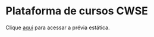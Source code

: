 # Plataforma de cursos CWSE  

Clique [aqui](https://vitorregisrr.github.io/cwse/pages/) para acessar a prévia estática.
